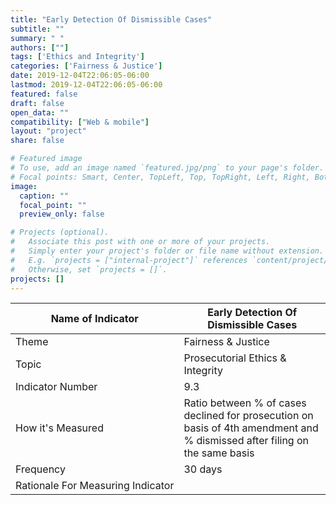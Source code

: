 ```yaml
---
title: "Early Detection Of Dismissible Cases"
subtitle: ""
summary: " "
authors: [""]
tags: ['Ethics and Integrity']
categories: ['Fairness & Justice']
date: 2019-12-04T22:06:05-06:00
lastmod: 2019-12-04T22:06:05-06:00
featured: false
draft: false
open_data: ""
compatibility: ["Web & mobile"]
layout: "project"
share: false

# Featured image
# To use, add an image named `featured.jpg/png` to your page's folder.
# Focal points: Smart, Center, TopLeft, Top, TopRight, Left, Right, BottomLeft, Bottom, BottomRight.
image:
  caption: ""
  focal_point: ""
  preview_only: false

# Projects (optional).
#   Associate this post with one or more of your projects.
#   Simply enter your project's folder or file name without extension.
#   E.g. `projects = ["internal-project"]` references `content/project/deep-learning/index.md`.
#   Otherwise, set `projects = []`.
projects: []
---
```


| Name of Indicator                 | Early Detection Of Dismissible Cases                                                                                       |
|-----------------------------------|----------------------------------------------------------------------------------------------------------------------------|
| Theme                             | Fairness & Justice                                                                                                         |
| Topic                             | Prosecutorial Ethics & Integrity                                                                                           |
| Indicator Number                  | 9\.3                                                                                                                       |
| How it's Measured                 | Ratio between % of cases declined for prosecution on basis of 4th amendment and % dismissed after filing on the same basis |
| Frequency                         | 30 days                                                                                                                    |
| Rationale For Measuring Indicator |                                                                                                                            |

